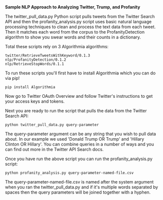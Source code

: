 <b>Sample NLP Approach to Analyzing Twitter, Trump, and Profanity</b>

The twitter_pull_data.py Python script pulls tweets from the Twitter Search API and then the profanity_analysis.py script uses basic natural language processing techniques to clean and process the text data from each tweet. Then it matches each word from the corpus to the ProfanityDetection algorithm to show you swear words and their counts in a dictionary.

Total these scripts rely on 3 Algorithmia algorithms:

    twitter/RetrieveTweetsWithKeyword/0.1.3
    nlp/ProfanityDetection/0.1.2
    nlp/RetrieveStopWords/0.1.1

To run these scripts you'll first have to install Algorithmia which you can do via pip!

    pip install Algorithmia

Now go to Twitter OAuth Overview and follow Twitter's instructions to get your access keys and tokens.

Next you are ready to run the script that pulls the data from the Twitter Search API:

    python twitter_pull_data.py query-parameter

The query-parameter argument can be any string that you wish to pull data about. In our example we used 'Donald Trump OR Trump' and 'Hillary Clinton OR Hillary'. You can combine queries in a number of ways and you can find out more in the Twitter API Search docs.

Once you have run the above script you can run the profanity_analysis.py script:

    python profanity_analysis.py query-parameter-named-file.csv

The query-parameter-named-file.csv is named after the system argument when you ran the twitter_pull_data.py and if it's multiple words separated by spaces then the query parameters will be joined together with a hyphen.
